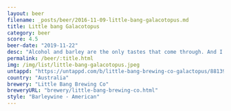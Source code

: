 ```yaml
---
layout: beer
filename: _posts/beer/2016-11-09-little-bang-galacotopus.md
title: Little bang Galacotopus
category: beer
score: 4.5
beer-date: "2019-11-22"
desc: "Alcohol and barley are the only tastes that come through. And I wouldn’t say that it balances out that well. It just doesn’t make me happy"
permalink: /beer/:title.html
img: /img/list/little-bang-galacotopus.jpeg
untappd: "https://untappd.com/b/little-bang-brewing-co-galactopus/881398"
country: "Australia"
brewery: "Little Bang Brewing Co"
breweryURL: "brewery/little-bang-brewing-co.html"
style: "Barleywine - American"
---
```

